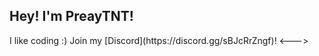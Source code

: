 ## Hey! I'm PreayTNT!

<!-->  
    I like coding :)
    Join my [Discord](https://discord.gg/sBJcRrZngf)!
<---> 